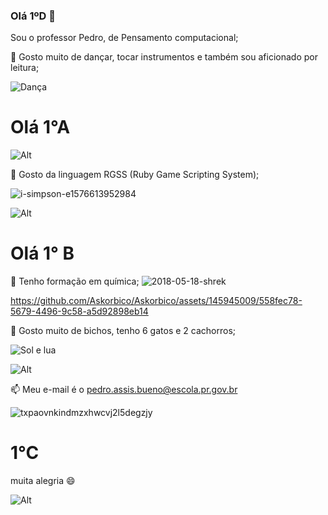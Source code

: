 ### Olá 1ºD 👋
Sou o professor Pedro, de Pensamento computacional;

👯 Gosto muito de dançar, tocar instrumentos e também sou aficionado por leitura;

![Dança](https://github.com/Askorbico/Askorbico/assets/145945009/2045b71a-0caa-4b91-a300-4b0240d6ace6)

# Olá 1°A

![Alt](https://imagens.brasil.elpais.com/resizer/xdswXhpcImNBn1gIVao9L05t_HU=/1960x1103/cloudfront-eu-central-1.images.arcpublishing.com/prisa/WZF3MMB4ONHUTB5KBSMFZ7L2OI.JPG)

🔭 Gosto da linguagem RGSS (Ruby Game Scripting System);

![i-simpson-e1576613952984](https://github.com/Askorbico/Askorbico/assets/145945009/94163a96-a404-4ef6-94ca-e0066a852791)

![Alt](https://s2.glbimg.com/lTUhRSG_HLiZm_hnV0PtPVRY1dw=/e.glbimg.com/og/ed/f/original/2016/04/05/2c.jpg)

# Olá 1° B
🌱 Tenho formação em química;
![2018-05-18-shrek](https://github.com/Askorbico/Askorbico/assets/145945009/f287df26-3192-4d54-ab5a-6d3993a76417)


https://github.com/Askorbico/Askorbico/assets/145945009/558fec78-5679-4496-9c58-a5d92898eb14



🤔 Gosto muito de bichos, tenho 6 gatos e 2 cachorros;

![Sol e lua](https://github.com/Askorbico/Askorbico/assets/145945009/16483da3-1b94-48ae-87f7-0e4ae73bc119)

![Alt](https://upload.wikimedia.org/wikipedia/commons/9/9d/Mfc_monocromia_positiva.png)


📫 Meu e-mail é o pedro.assis.bueno@escola.pr.gov.br

![txpaovnkindmzxhwcvj2l5degzjy](https://github.com/Askorbico/Askorbico/assets/145945009/2966c415-32f6-4cca-b208-4894bfe99af8)

# 1°C

muita alegria 😄

![Alt](https://paraiba.pb.gov.br/noticias/em-comemoracao-ao-dia-do-palhaco-projeto-interatos-traz-espetaculo-de-circo-com-los-iranzi/los-iranzi.png/@@images/2774b138-f4b7-41da-9527-32eda8978390.png)


<!--
**Askorbico/Askorbico** is a ✨ _special_ ✨ repository because its `README.md` (this file) appears on your GitHub profile.

Here are some ideas to get you started:

- 🔭 I’m currently working on ...
- 🌱 I’m currently learning ...
- 👯 I’m looking to collaborate on ...
- 🤔 I’m looking for help with ...
- 💬 Ask me about ...
- 📫 How to reach me: ...
- 😄 Pronouns: ...
- ⚡ Fun fact: ...
-->
